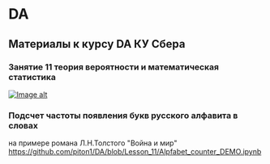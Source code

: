 # DA
## Материалы к курсу DA КУ Сбера 

### Занятие 11 теория вероятности и математическая статистика

[![Image alt](https://github.com/piton1/DA/blob/main/poisson.png)](https://github.com/piton1/DA/blob/Lesson_11/%D0%97%D0%B0%D0%BD%D1%8F%D1%82%D0%B8%D0%B5%2011v5.pdf)

### Подсчет частоты появления букв русского алфавита в словах
на примере романа Л.Н.Толстого "Война и мир"
https://github.com/piton1/DA/blob/Lesson_11/Alpfabet_counter_DEMO.ipynb 
